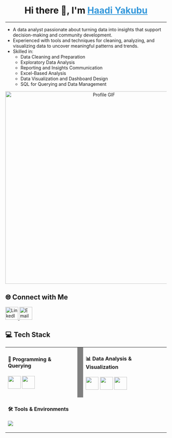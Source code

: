 

<h1 align="center">
  Hi there 👋, I'm 
  <a href="https://linkedin.com/in/haadi-yakubu" style="color:#3498db;" target="_blank">
    Haadi Yakubu
  </a>
</h1>
<hr/>

<ul>
  <li>A data analyst passionate about turning data into insights that support decision-making and community development.</li>
  <li>Experienced with tools and techniques for cleaning, analyzing, and visualizing data to uncover meaningful patterns and trends.</li>
  <li>Skilled in:
    <ul>
      <li>Data Cleaning and Preparation</li>
      <li>Exploratory Data Analysis</li>
      <li>Reporting and Insights Communication</li>
      <li>Excel-Based Analysis</li>
      <li>Data Visualization and Dashboard Design</li>
      <li>SQL for Querying and Data Management</li>
    </ul>
  </li>
</ul>

<p align="center">
  <img src="images/Frontpage.gif" alt="Profile GIF" width="600"/>
</p>

## 🌐 Connect with Me
<p align="left">
  <a href="https://linkedin.com/in/haadi-yakubu" target="_blank" rel="noreferrer">
    <img src="https://cdn-icons-png.flaticon.com/512/174/174857.png" alt="LinkedIn" width="40" />
  </a>

  <a href="mailto:hardyyaqub@gmail.com" target="_blank" rel="noreferrer">
    <img src="https://cdn-icons-png.flaticon.com/512/732/732200.png" alt="Email" width="40" />
  </a>
</p>

<h2>💻 Tech Stack</h2>

<table>
  <tr>
    <td>
      <h4>🧠 Programming & Querying</h4>
      <p>
        <img src="https://cdn.jsdelivr.net/gh/devicons/devicon/icons/python/python-original.svg" width="40"/>
        <img src="icons/sql.png" width="40"/>
      </p>
    </td>
    <td style="width: 2px; background-color: gray;"></td>
    <td>
      <h4>📊 Data Analysis & Visualization</h4>
      <p>
        <img src="icons/excel.png" width="40"/>
        <img src="icons/powerbi.jpg" width="40"/>
        <img src="icons/tableaueu.jpg" width="40"/>
      </p>
    </td>
  </tr>
  <tr>
    <td>
      <h4>🛠️ Tools & Environments</h4>
      <p>
        <img src="https://cdn.jsdelivr.net/gh/devicons/devicon/icons/vscode/vscode-original.svg" wid
